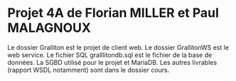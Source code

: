 # Projet 4A de Florian MILLER et Paul MALAGNOUX 

Le dossier Gralliton est le projet de client web.
Le dossier GrallitonWS est le web service.
Le fichier SQL gralllitondb.sql est le fichier de la base de données. 
La SGBD utilisé pour le projet et MariaDB.
Les autres livrables (rapport WSDL notamment) sont dans le dossier cours.
